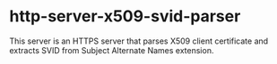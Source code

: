 # http-server-x509-svid-parser
This server is an HTTPS server that parses X509 client certificate and extracts SVID from Subject Alternate Names extension.
